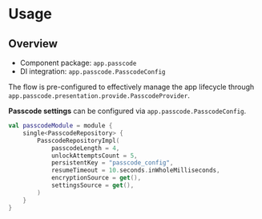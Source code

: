 # Usage

## Overview

- Component package: `app.passcode`
- DI integration: `app.passcode.PasscodeConfig`

The flow is pre-configured to effectively manage the app lifecycle through `app.passcode.presentation.provide.PasscodeProvider`.

**Passcode settings** can be configured via `app.passcode.PasscodeConfig`.

```kotlin
val passcodeModule = module {
    single<PasscodeRepository> {
        PasscodeRepositoryImpl(
            passcodeLength = 4,
            unlockAttemptsCount = 5,
            persistentKey = "passcode_config",
            resumeTimeout = 10.seconds.inWholeMilliseconds,
            encryptionSource = get(),
            settingsSource = get(),
        )
    }
}
```
